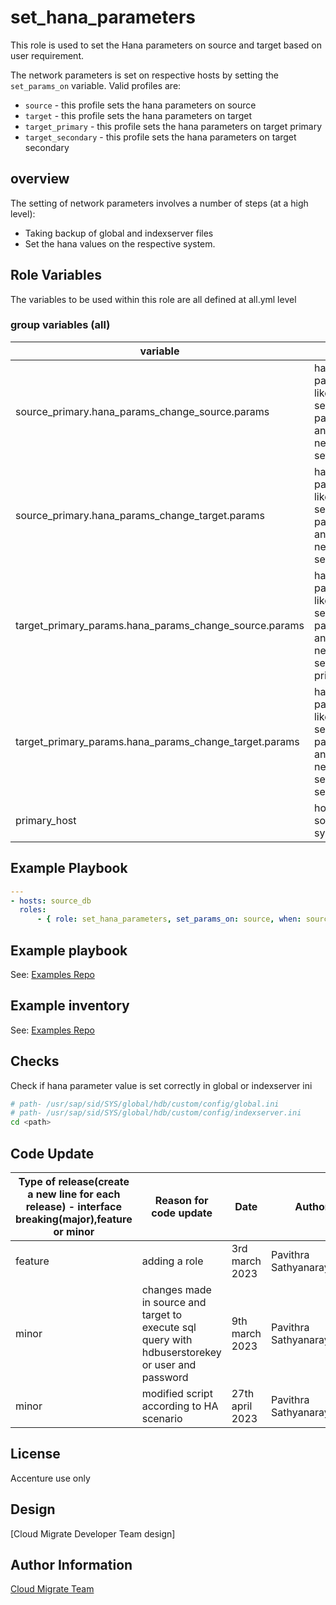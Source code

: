 # set_hana_parameters
This role is used to set the Hana parameters on source and target based on user requirement.

The network parameters is set on respective hosts by setting the `set_params_on` variable.  Valid profiles are:
* `source` - this profile sets the hana parameters on source
* `target` - this profile sets the hana parameters on target
* `target_primary` - this profile sets the hana parameters on target primary
* `target_secondary` - this profile sets the hana parameters on target secondary

## overview
The setting of network parameters involves a number of steps (at a high level):
* Taking backup of global and indexserver files
* Set the hana values on the respective system.

## Role Variables
The variables to be used within this role are all defined at all.yml level

### group variables (all)
|variable|info|required?|
|---|---|---|
|source_primary.hana_params_change_source.params|hana paramterters like service,mode, parameter and value that needs to be set on source|yes|
|source_primary.hana_params_change_target.params|hana paramterters like service,mode, parameter and value that needs to be set on target|yes|
|target_primary_params.hana_params_change_source.params|hana paramterters like service,mode, parameter and value that needs to be set on target primary|yes|
|target_primary_params.hana_params_change_target.params|hana paramterters like service,mode, parameter and value that needs to be set on target secondary|yes|
|primary_host|hostname of source system|yes|

## Example Playbook
```yaml
---
- hosts: source_db
  roles:
      - { role: set_hana_parameters, set_params_on: source, when: source_primary.hana_params_change_source.required == 'yes' }
```

## Example playbook
See: [Examples Repo](https://innersource.accenture.com/projects/IASC/repos/examples-sap-migration/browse/sc02_standard_hsr_migration_sourcesid_targetsid/ansible/playbooks/05_2_hsr_migration_target.yml)

## Example inventory
See: [Examples Repo](https://innersource.accenture.com/projects/IASC/repos/examples-sap-migration/browse/sc02_standard_hsr_migration_sourcesid_targetsid/ansible/inventory)

## Checks
Check if hana parameter value is set correctly in global or indexserver ini
```bash
# path- /usr/sap/sid/SYS/global/hdb/custom/config/global.ini
# path- /usr/sap/sid/SYS/global/hdb/custom/config/indexserver.ini
cd <path>
```

## Code Update

|Type of release(create a new line for each release) - interface breaking(major),feature or minor|Reason for code update|Date|Author|
|---|---|---|---|
|feature|adding a role|3rd march 2023|Pavithra Sathyanarayanan|
|minor|changes made in source and target to execute sql query with hdbuserstorekey or user and password|9th march 2023|Pavithra Sathyanarayanan|
|minor|modified script according to HA scenario|27th april 2023|Pavithra Sathyanarayanan|

## License
Accenture use only

## Design
[Cloud Migrate Developer Team design]

## Author Information
[Cloud Migrate Team](https://alm.accenture.com/wiki/display/IACHSTBU/SAP+Cloud+Migrate)
